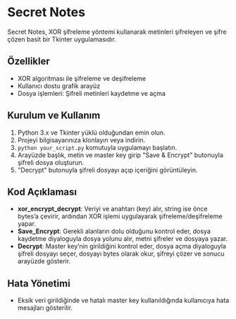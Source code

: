 # Secret Notes

Secret Notes, XOR şifreleme yöntemi kullanarak metinleri şifreleyen ve şifre çözen basit bir Tkinter uygulamasıdır.

## Özellikler
- XOR algoritması ile şifreleme ve deşifreleme
- Kullanıcı dostu grafik arayüz
- Dosya işlemleri: Şifreli metinleri kaydetme ve açma

## Kurulum ve Kullanım
1. Python 3.x ve Tkinter yüklü olduğundan emin olun.
2. Projeyi bilgisayarınıza klonlayın veya indirin.
3. `python your_script.py` komutuyla uygulamayı başlatın.
4. Arayüzde başlık, metin ve master key girip "Save & Encrypt" butonuyla şifreli dosya oluşturun.
5. "Decrypt" butonuyla şifreli dosyayı açıp içeriğini görüntüleyin.

## Kod Açıklaması
- **xor_encrypt_decrypt**: Veriyi ve anahtarı (key) alır, string ise önce bytes’a çevirir, ardından XOR işlemi uygulayarak şifreleme/deşifreleme yapar.
- **Save_Encrypt**: Gerekli alanların dolu olduğunu kontrol eder, dosya kaydetme diyaloguyla dosya yolunu alır, metni şifreler ve dosyaya yazar.
- **Decrypt**: Master key’nin girildiğini kontrol eder, dosya açma diyaloguyla şifreli dosyayı seçer, dosyayı bytes olarak okur, şifreyi çözer ve sonucu arayüzde gösterir.

## Hata Yönetimi
- Eksik veri girildiğinde ve hatalı master key kullanıldığında kullanıcıya hata mesajları gösterilir.
